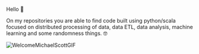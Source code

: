 Hello 👋

On my repositories you are able to find code built using python/scala focused on distributed processing of data, data ETL, data analysis, machine learning and some randomness things. 🤓


![WelcomeMichaelScottGIF](https://github.com/brunademello/brunademello/assets/48892284/73f2e031-5472-4a32-a865-e7514621050f)


<!---

I am a data scientist and my line of study focuses on Machine Learning/Artificial Intelligence with a focus on natural language processing - NLP.


brunademello/brunademello is a ✨ special ✨ repository because its `README.md` (this file) appears on your GitHub profile.
You can click the Preview link to take a look at your changes.
--->
